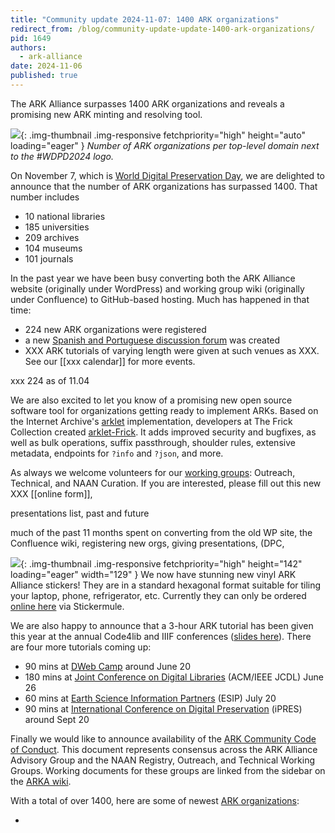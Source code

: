 ```yaml
---
title: "Community update 2024-11-07: 1400 ARK organizations"
redirect_from: /blog/community-update-update-1400-ark-organizations/
pid: 1649
authors:
  - ark-alliance
date: 2024-11-06
published: true
---
```


The ARK Alliance surpasses 1400 ARK organizations and reveals a
promising new ARK minting and resolving tool.

<!--more-->

![][arkabytld]{: .img-thumbnail .img-responsive fetchpriority="high" height="auto" loading="eager" }
*Number of ARK organizations per top-level domain next to the #WDPD2024 logo.*

On November 7, which is [World Digital Preservation Day](https://www.dpconline.org/events/world-digital-preservation-day),
we are delighted to announce that the number of ARK organizations has surpassed 1400. That number includes

- 10 national libraries
- 185 universities
- 209 archives
- 104 museums
- 101 journals

In the past year we have  been busy converting both the ARK Alliance website 
(originally under WordPress) and working group wiki (originally under Confluence) 
to GitHub-based hosting. Much has happened in that time:
- 224 new ARK organizations were registered
- a new [Spanish and Portuguese discussion forum](https://groups.google.com/g/arks-forum-ib) was created
- XXX ARK tutorials of varying length were given at such venues as XXX. See our
[[xxx calendar]] for more events.

xxx 224 as of 11.04

We are also excited to let you know of a promising new open source software tool for 
organizations getting ready to implement ARKs. Based on the Internet Archive's 
[arklet](https://github.com/squidgetx/arklet-frick/tree/master) 
implementation, developers at The Frick Collection created 
[arklet-Frick](https://github.com/squidgetx/arklet-frick/tree/master). 
It adds improved security and bugfixes, as well as bulk operations, suffix passthrough, 
shoulder rules, extensive metadata, endpoints for `?info` and `?json`, and more.

As always we welcome volunteers for our [working groups](https://arks.org/community-groups/): 
Outreach, Technical, and NAAN Curation. 
If you are interested, please fill out this new XXX [[online form]],

presentations list, past and future

much of the past 11 months spent on converting from the old WP site, the Confluence wiki,
registering new orgs, giving presentations, (DPC, 

![][1]{: .img-thumbnail .img-responsive fetchpriority="high" height="142" loading="eager" width="129" }
We now have stunning new vinyl ARK Alliance stickers! They are in a standard
hexagonal format suitable for tiling your laptop, phone, refrigerator, etc.
Currently they can only be ordered [online here] via Stickermule.

We are also happy to announce that a 3-hour ARK tutorial has been given this
year at the annual Code4lib and IIIF conferences ([slides here]). There are
four more tutorials coming up:

-   90 mins at [DWeb Camp] around June 20
-   180 mins at [Joint Conference on Digital Libraries] (ACM/IEEE JCDL) June
    26
-   60 mins at [Earth Science Information Partners] (ESIP) July 20
-   90 mins at [International Conference on Digital Preservation] (iPRES)
    around Sept 20

Finally we would like to announce availability of the [ARK Community Code of
Conduct]. This document represents consensus across the ARK Alliance Advisory
Group and the NAAN Registry, Outreach, and Technical Working Groups. Working
documents for these groups are linked from the sidebar on the [ARKA wiki].

With a total of over 1400, here are some of newest [ARK organizations]:

-   

[arkabytld]: ../../assets/images/posts/arka_com_update_nov2024.png
[bytld]: ../../assets/images/posts/ARK-orgs-by-TLD.png
[wdpd]: ../../assets/images/posts/logo_wdpd2024.jpg
[online here]: https://www.stickermule.com/item/2421090c47beca439dbded424879d2e6
[1]: ../../assets/images/posts/2023-06-14-community-update-2023-06-13-stickers-tutorials-code-of-conduct/arka-vinyl-sticker.png
[slides here]: ../../assets/documents/2023/06/ARK-Training-Tutorial-IIIF-2023-slides.pdf
[DWeb Camp]: https://dwebcamp.org/
[Joint Conference on Digital Libraries]: https://2023.jcdl.org/
[Earth Science Information Partners]: https://2023julyesipmeeting.sched.com/
[International Conference on Digital Preservation]: https://ipres2023.us/
[ARK Community Code of Conduct]: ../_pages/about-ark-community-code-of-conduct.md
[ARKA wiki]: https://wiki.lyrasis.org/display/ARKs/ARKs+in+the+Open+Project
[ARK organizations]: https://n2t.net/e/pub/naan_table.html
